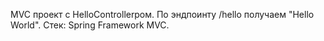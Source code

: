 MVC проект с HelloControllerром.
По эндпоинту /hello получаем "Hello World".
Cтек: Spring Framework MVC.